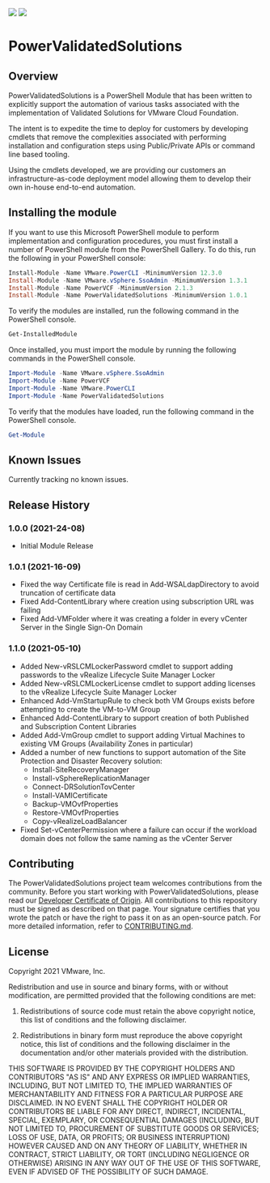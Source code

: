 ![](https://img.shields.io/powershellgallery/v/PowerValidatedSolutions?style=for-the-badge)
![](https://img.shields.io/powershellgallery/dt/PowerValidatedSolutions?style=for-the-badge)

# PowerValidatedSolutions
## Overview
PowerValidatedSolutions is a PowerShell Module that has been written to explicitly support the automation of various tasks associated with the implementation of Validated Solutions for VMware Cloud Foundation. 

The intent is to expedite the time to deploy for customers by developing cmdlets that remove the complexities associated with performing installation and configuration steps using Public/Private APIs or command line based tooling.

Using the cmdlets developed, we are providing our customers an infrastructure-as-code deployment model allowing them to develop their own in-house end-to-end automation.

## Installing the module

If you want to use this Microsoft PowerShell module to perform implementation and configuration procedures, you must first install a number of PowerShell module from the PowerShell Gallery. To do this, run the following in your PowerShell console:

```PowerShell
Install-Module -Name VMware.PowerCLI -MinimumVersion 12.3.0
Install-Module -Name VMware.vSphere.SsoAdmin -MinimumVersion 1.3.1
Install-Module -Name PowerVCF -MinimumVersion 2.1.3
Install-Module -Name PowerValidatedSolutions -MinimumVersion 1.0.1
```

To verify the modules are installed, run the following command in the PowerShell console.

```PowerShell
Get-InstalledModule
```

Once installed, you must import the module by running the following commands in the PowerShell console.

```PowerShell
Import-Module -Name VMware.vSphere.SsoAdmin
Import-Module -Name PowerVCF
Import-Module -Name VMware.PowerCLI
Import-Module -Name PowerValidatedSolutions
```

To verify that the modules have loaded, run the following command in the PowerShell console.
 
```PowerShell
Get-Module
```

## Known Issues

Currently tracking no known issues.

## Release History

### 1.0.0 (2021-24-08)
- Initial Module Release

### 1.0.1 (2021-16-09)
- Fixed the way Certificate file is read in Add-WSALdapDirectory to avoid truncation of certificate data
- Fixed Add-ContentLibrary where creation using subscription URL was failing
- Fixed Add-VMFolder where it was creating a folder in every vCenter Server in the Single Sign-On Domain

### 1.1.0 (2021-05-10)
- Added New-vRSLCMLockerPassword cmdlet to support adding passwords to the vRealize Lifecycle Suite Manager Locker
- Added New-vRSLCMLockerLicense cmdlet to support adding licenses to the vRealize Lifecycle Suite Manager Locker
- Enhanced Add-VmStartupRule to check both VM Groups exists before attempting to create the VM-to-VM Group
- Enhanced Add-ContentLibrary to support creation of both Published and Subscription Content Libraries
- Added Add-VmGroup cmdlet to support adding Virtual Machines to existing VM Groups (Availability Zones in particular)
- Added a number of new functions to support automation of the Site Protection and Disaster Recovery solution:
    - Install-SiteRecoveryManager
    - Install-vSphereReplicationManager
    - Connect-DRSolutionTovCenter
    - Install-VAMICertificate
    - Backup-VMOvfProperties
    - Restore-VMOvfProperties
    - Copy-vRealizeLoadBalancer 
- Fixed Set-vCenterPermission where a failure can occur if the workload domain does not follow the same naming as the vCenter Server
                                    
## Contributing

The PowerValidatedSolutions project team welcomes contributions from the community. Before you start working with PowerValidatedSolutions, please
read our [Developer Certificate of Origin](https://cla.vmware.com/dco). All contributions to this repository must be
signed as described on that page. Your signature certifies that you wrote the patch or have the right to pass it on
as an open-source patch. For more detailed information, refer to [CONTRIBUTING.md](CONTRIBUTING.md).

## License

Copyright 2021 VMware, Inc.

Redistribution and use in source and binary forms, with or without modification, are permitted provided that the following conditions are met:

1. Redistributions of source code must retain the above copyright notice, this list of conditions and the following disclaimer.

2. Redistributions in binary form must reproduce the above copyright notice, this list of conditions and the following disclaimer in the documentation and/or other materials provided with the distribution.

THIS SOFTWARE IS PROVIDED BY THE COPYRIGHT HOLDERS AND CONTRIBUTORS "AS IS" AND ANY EXPRESS OR IMPLIED WARRANTIES, INCLUDING, BUT NOT LIMITED TO, THE IMPLIED WARRANTIES OF MERCHANTABILITY AND FITNESS FOR A PARTICULAR PURPOSE ARE DISCLAIMED. IN NO EVENT SHALL THE COPYRIGHT HOLDER OR CONTRIBUTORS BE LIABLE FOR ANY DIRECT, INDIRECT, INCIDENTAL, SPECIAL, EXEMPLARY, OR CONSEQUENTIAL DAMAGES (INCLUDING, BUT NOT LIMITED TO, PROCUREMENT OF SUBSTITUTE GOODS OR SERVICES; LOSS OF USE, DATA, OR PROFITS; OR BUSINESS INTERRUPTION) HOWEVER CAUSED AND ON ANY THEORY OF LIABILITY, WHETHER IN CONTRACT, STRICT LIABILITY, OR TORT (INCLUDING NEGLIGENCE OR OTHERWISE) ARISING IN ANY WAY OUT OF THE USE OF THIS SOFTWARE, EVEN IF ADVISED OF THE POSSIBILITY OF SUCH DAMAGE.
